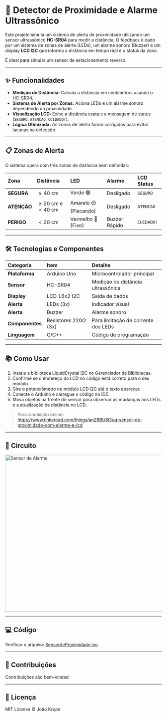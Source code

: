 # 🚦 Detector de Proximidade e Alarme Ultrassônico

Este projeto simula um sistema de alerta de proximidade utilizando um sensor ultrassônico **HC-SR04** para medir a distância. O feedback é dado por um sistema de zonas de alerta (LEDs), um alarme sonoro (Buzzer) e um display **LCD I2C** que informa a distância em tempo real e o status da zona.

É ideal para simular um sensor de estacionamento reverso.

---

## ✨ Funcionalidades

- **Medição de Distância:** Calcula a distância em centímetros usando o HC-SR04.
- **Sistema de Alerta por Zonas:** Aciona LEDs e um alarme sonoro dependendo da proximidade.
- **Visualização LCD:** Exibe a distância exata e a mensagem de status (`SEGURO`, `ATENCAO`, `CUIDADO!`).
- **Lógica Otimizada:** As zonas de alerta foram corrigidas para evitar lacunas na detecção.

---

## 📋 Zonas de Alerta

O sistema opera com três zonas de distância bem definidas:

| Zona | Distância | LED | Alarme | LCD Status |
| :--- | :--- | :--- | :--- | :--- |
| **SEGURA** | $\ge 40\text{ cm}$ | Verde 🟢 | Desligado | `SEGURO` |
| **ATENÇÃO** | $\ge 20\text{ cm}$ e $< 40\text{ cm}$ | Amarelo 🟡 (Piscando) | Desligado | `ATENCAO` |
| **PERIGO** | $< 20\text{ cm}$ | Vermelho 🔴 (Fixo) | Buzzer Rápido | `CUIDADO!` |

---

## 🛠️ Tecnologias e Componentes

| Categoria | Item | Detalhe |
| :--- | :--- | :--- |
| **Plataforma** | Arduino Uno | Microcontrolador principal |
| **Sensor** | HC-SR04 | Medição de distância ultrassônica |
| **Display** | LCD 16x2 I2C | Saída de dados |
| **Alerta** | LEDs (3x) | Indicador visual |
| **Alerta** | Buzzer | Alarme sonoro |
| **Componentes** | Resistores $220\Omega$ (3x) | Para limitação de corrente dos LEDs |
| **Linguagem** | C/C++ | Código de programação |

---
## 📚 Como Usar
1. Instale a biblioteca LiquidCrystal I2C no Gerenciador de Bibliotecas.
2. Confirme se o endereço do LCD no código está correto para o seu módulo.
3. Gire o potenciômetro no módulo LCD I2C até o texto aparecer.
4. Conecte o Arduino e carregue o código no IDE.
5. Mova objetos na frente do sensor para observar as mudanças nos LEDs e a atualização da distância no LCD.

> Para simulação online: https://www.tinkercad.com/things/anZ6BU8i3uq-sensor-de-proximidade-com-alarme-e-lcd

---

## 🔌 Circuito
<img width="1025" height="503" alt="Sensor de Alarme" src="https://github.com/user-attachments/assets/ef24b3d0-74bd-49d2-985c-f31e40b77888" />

---

## 💻 Código
Verificar o arquivo: [SensordeProximidade.ino](SensordeProximidade.ino)

---

## 🤝 Contribuições

Contribuições são bem-vindas!  

---

## 📜 Licença

MIT License © João Krupa
